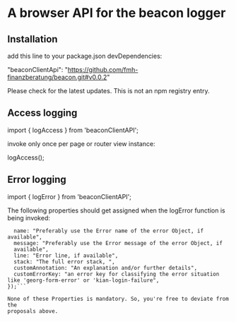 # A browser API for the beacon logger

## Installation

add this line to your package.json devDependencies:

"beaconClientApi": "https://github.com/fmh-finanzberatung/beacon.git#v0.0.2"

Please check for the latest updates. This is not an npm registry entry.

## Access logging

import { logAccess } from 'beaconClientAPI';

invoke only once per page or router view instance:

logAccess();

## Error logging

import { logError } from 'beaconClientAPI';

The following properties should get assigned when the logError function is being invoked: 


```logError({
  name: "Preferably use the Error name of the error Object, if available",  
  message: "Preferably use the Error message of the error Object, if
  available",
  line: "Error line, if available",
  stack: "The full error stack, ",
  customAnnotation: "An explanation and/or further details",
  customErrorKey: "an error key for classifying the error situation like 'georg-form-error' or 'kian-login-failure",
});```

None of these Properties is mandatory. So, you're free to deviate from the
proposals above.
